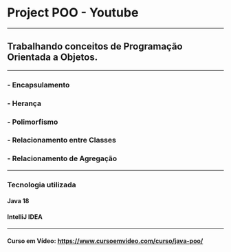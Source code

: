 # Project POO - Youtube

---

## Trabalhando conceitos de Programação Orientada a Objetos.

---

### - Encapsulamento
### - Herança
### - Polimorfismo
### - Relacionamento entre Classes
### - Relacionamento de Agregação

---

### Tecnologia utilizada
#### Java 18
#### IntelliJ IDEA

---

#### Curso em Vídeo: https://www.cursoemvideo.com/curso/java-poo/